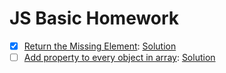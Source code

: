 # JS Basic Homework

- [x] [Return the Missing Element](https://www.codewars.com/kata/return-the-missing-element): [Solution](https://www.codewars.com/kata/reviews/52995cff9ce954dc50000a86/groups/5e7e446ba384c80001fbf3e2)
- [ ] [Add property to every object in array](https://www.codewars.com/kata/return-the-missing-element): [Solution](....)
